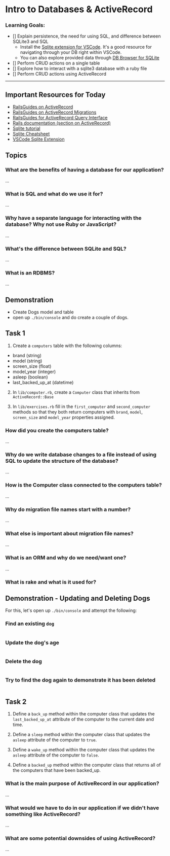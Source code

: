 # Intro to Databases & ActiveRecord

### Learning Goals:
- [] Explain persistence, the need for using SQL, and difference between SQLite3 and SQL
  * Install the [Sqlite extension for VSCode](https://marketplace.visualstudio.com/items?itemName=alexcvzz.vscode-sqlite). It's a good resource for navigating through your DB right within VSCode.
  * You can also explore provided data through [DB Browser for SQLite](https://sqlitebrowser.org/dl/)
- [] Perform CRUD actions on a single table
- [] Explore how to interact with a sqlite3 database with a ruby file
- [] Perform CRUD actions using ActiveRecord

---

## Important Resources for Today
- [RailsGuides on ActiveRecord](https://guides.rubyonrails.org/v5.2/active_record_basics.html)
- [RailsGuides on ActiveRecord Migrations](https://guides.rubyonrails.org/v5.2/active_record_migrations.html)
- [RailsGuides for ActiveRecord Query Interface](https://guides.rubyonrails.org/v5.2/active_record_querying.html)
- [Rails documentation (section on ActiveRecord)](https://api.rubyonrails.org/v5.2.6/)
- [Sqlite tutorial](https://www.sqlitetutorial.net/)
- [Sqlite Cheatsheet](https://www.sqlitetutorial.net/sqlite-cheat-sheet/)
- [VSCode Sqlite Extension](https://marketplace.visualstudio.com/items?itemName=alexcvzz.vscode-sqlite)

## Topics

### What are the benefits of having a database for our application? 

...
### What is SQL and what do we use it for?

...
### Why have a separate language for interacting with the database? Why not use Ruby or JavaScript?

...
### What's the difference between SQLite and SQL?

...
### What is an RDBMS?

...
## Demonstration

- Create Dogs model and table
- open up `./bin/console` and do create a couple of dogs.

## Task 1

1. Create a `computers` table with the following columns:

- brand (string)
- model (string)
- screen_size (float)
- model_year (integer)
- asleep (boolean)
- last_backed_up_at (datetime)

2. In `lib/computer.rb`, create a `Computer` class that inherits from `ActiveRecord::Base` 

3. In `lib/exercises.rb` fill in the `first_computer` and `second_computer` methods so that they both return computers with `brand`, `model`, `screen_size` and `model_year` properties assigned.

### How did you create the computers table? 

...

### Why do we write database changes to a file instead of using SQL to update the structure of the database?

...
### How is the Computer class connected to the computers table?

...

### Why do migration file names start with a number?

...

### What else is important about migration file names?

...

### What is an ORM and why do we need/want one?

...

### What is rake and what is it used for?

## Demonstration - Updating and Deleting Dogs

For this, let's open up `./bin/console` and attempt the following:
### Find an existing `dog` 

```rb
```
### Update the dog's age

```rb
```
### Delete the dog

```rb
```
### Try to find the dog again to demonstrate it has been deleted

```rb
```


## Task 2

1. Define a `back_up` method within the computer class that updates the `last_backed_up_at` attribute of the computer to the current date and time.

2. Define a `sleep` method within the computer class that updates the `asleep` attribute of the computer to `true`.

3. Define a `wake_up` method within the computer class that updates the `asleep` attribute of the computer to `false`.

4. Define a `backed_up` method within the computer class that returns all of the computers that have been backed_up.


### What is the main purpose of ActiveRecord in our application?

...
### What would we have to do in our application if we didn't have something like ActiveRecord?

...
### What are some potential downsides of using ActiveRecord?

...